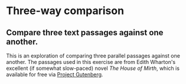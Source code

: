 # Three-way comparison
## Compare three text passages against one another.

This is an exploration of comparing three parallel passages against one another.
The passages used in this exercise are from Edith Wharton's excellent (if somewhat
slow-paced) novel _The House of Mirth_, which is available for free via 
[Project Gutenberg](https://www.gutenberg.org/ebooks/284).